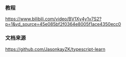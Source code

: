 <!-- @format -->

### 教程

https://www.bilibili.com/video/BV1Xy4y1v7S2?p=1&vd_source=45e085bf2f0364e8005f1ace4350ecc0

### 文档来源

https://github.com/JasonkayZK/typescript-learn
